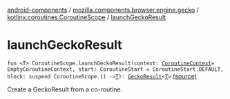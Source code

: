 [android-components](../../index.md) / [mozilla.components.browser.engine.gecko](../index.md) / [kotlinx.coroutines.CoroutineScope](index.md) / [launchGeckoResult](./launch-gecko-result.md)

# launchGeckoResult

`fun <T> CoroutineScope.launchGeckoResult(context: `[`CoroutineContext`](https://kotlinlang.org/api/latest/jvm/stdlib/kotlin.coroutines/-coroutine-context/index.html)` = EmptyCoroutineContext, start: CoroutineStart = CoroutineStart.DEFAULT, block: suspend CoroutineScope.() -> `[`T`](launch-gecko-result.md#T)`): `[`GeckoResult`](https://mozilla.github.io/geckoview/javadoc/mozilla-central/org/mozilla/geckoview/GeckoResult.html)`<`[`T`](launch-gecko-result.md#T)`>` [(source)](https://github.com/mozilla-mobile/android-components/blob/master/components/browser/engine-gecko-beta/src/main/java/mozilla/components/browser/engine/gecko/GeckoResult.kt#L57)

Create a GeckoResult from a co-routine.

